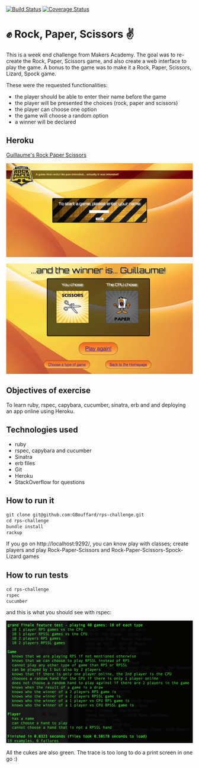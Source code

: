 [![Build Status](https://travis-ci.org/GBouffard/rps-challenge.svg)](https://travis-ci.org/GBouffard/rps-challenge) [![Coverage Status](https://coveralls.io/repos/GBouffard/rps-challenge/badge.svg?branch=master)](https://coveralls.io/r/GBouffard/rps-challenge?branch=master)

:fist: Rock, Paper, Scissors :v:
===
This is a week end challenge from Makers Academy. The goal was to re-create the Rock, Paper, Scissors game, and also create a web interface to play the game. A bonus to the game was to make it a Rock, Paper, Scissors, Lizard, Spock game.

These were the requested functionalities:
- the player should be able to enter their name before the game
- the player will be presented the choices (rock, paper and scissors)
- the player can choose one option
- the game will choose a random option
- a winner will be declared

Heroku
----
[Guillaume's Rock Paper Scissors](https://guillaume-rps.herokuapp.com/game_play)

![](public/images/rps_game1.png)

![](public/images/rps_game2.png)

Objectives of exercise
----
To learn ruby, rspec, capybara, cucumber, sinatra, erb and and deploying an app online using Heroku.

Technologies used
----
- ruby
- rspec, capybara and cucumber
- Sinatra
- erb files
- Git
- Heroku
- StackOverflow for questions

How to run it
----
```
git clone git@github.com:GBouffard/rps-challenge.git
cd rps-challenge
bundle install
rackup
```
If you go on http://localhost:9292/, you can know play with classes; create players and play Rock-Paper-Scissors and Rock-Paper-Scissors-Spock-Lizard games

How to run tests
----
```
cd rps-challenge
rspec
cucumber
```
and this is what you should see with rspec:

![](public/images/rps_screenshot.png)

All the cukes are also green.
The trace is too long to do a print screen in one go :)